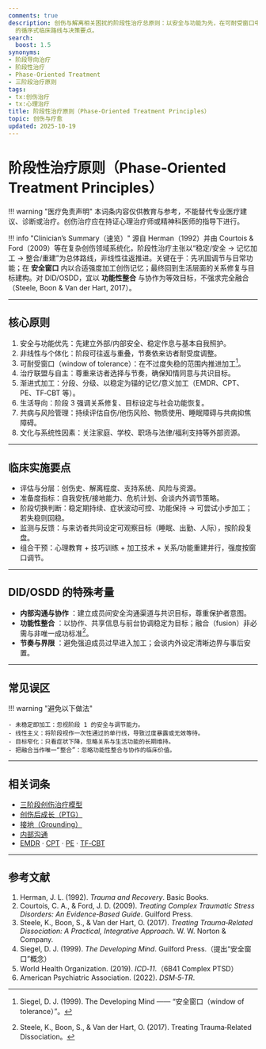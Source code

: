 ```yaml
---
comments: true
description: 创伤与解离相关困扰的阶段性治疗总原则：以安全与功能为先，在可耐受窗口中推进记忆加工，并以关系修复与功能性整合收束。适用于复杂创伤与 DID/OSDD
  的循序式临床路线与决策要点。
search:
  boost: 1.5
synonyms:
- 阶段导向治疗
- 阶段性治疗
- Phase‑Oriented Treatment
- 三阶段治疗原则
tags:
- tx:创伤治疗
- tx:心理治疗
title: 阶段性治疗原则（Phase‑Oriented Treatment Principles）
topic: 创伤与疗愈
updated: 2025-10-19
---
```


# 阶段性治疗原则（Phase‑Oriented Treatment Principles）

!!! warning "医疗免责声明"
    本词条内容仅供教育与参考，不能替代专业医疗建议、诊断或治疗。创伤治疗应在持证心理治疗师或精神科医师的指导下进行。

!!! info "Clinician’s Summary（速览）"
    源自 Herman（1992）并由 Courtois & Ford（2009）等在复杂创伤领域系统化，阶段性治疗主张以“稳定/安全 → 记忆加工 → 整合/重建”为总体路线，非线性往返推进。关键在于：先巩固调节与日常功能；在 **安全窗口** 内以合适强度加工创伤记忆；最终回到生活层面的关系修复与目标建构。对 DID/OSDD，宜以 **功能性整合** 与协作为等效目标，不强求完全融合（Steele, Boon & Van der Hart, 2017）。

---

## 核心原则

1. 安全与功能优先：先建立外部/内部安全、稳定作息与基本自我照护。
2. 非线性与个体化：阶段可往返与重叠，节奏依来访者耐受度调整。
3. 可耐受窗口（window of tolerance）：在不过度失稳的范围内推进加工[^siegel1999]。
4. 治疗联盟与自主：尊重来访者选择与节奏，确保知情同意与共识目标。
5. 渐进式加工：分段、分级、以稳定为锚的记忆/意义加工（EMDR、CPT、PE、TF‑CBT 等）。
6. 生活导向：阶段 3 强调关系修复、目标设定与社会功能恢复。
7. 共病与风险管理：持续评估自伤/他伤风险、物质使用、睡眠障碍与共病抑焦障碍。
8. 文化与系统性因素：关注家庭、学校、职场与法律/福利支持等外部资源。

---

## 临床实施要点

- 评估与分层：创伤史、解离程度、支持系统、风险与资源。
- 准备度指标：自我安抚/接地能力、危机计划、会谈内外调节策略。
- 阶段切换判断：稳定期持续、症状波动可控、功能保持 → 可尝试小步加工；若失稳则回稳。
- 监测与反馈：与来访者共同设定可观察目标（睡眠、出勤、人际），按阶段复盘。
- 组合干预：心理教育 + 技巧训练 + 加工技术 + 关系/功能重建并行，强度按窗口调节。

---

## DID/OSDD 的特殊考量

- **内部沟通与协作** ：建立成员间安全沟通渠道与共识目标，尊重保护者意图。
- **功能性整合** ：以协作、共享信息与前台协调稳定为目标；融合（fusion）非必需与非唯一成功标准[^steele2017]。
- **节奏与界限** ：避免强迫成员过早进入加工；会谈内外设定清晰边界与事后安置。

---

## 常见误区

!!! warning "避免以下做法"

    - 未稳定即加工：忽视阶段 1 的安全与调节能力。
    - 线性主义：将阶段视作一次性通过的单行线，导致过度暴露或无效等待。
    - 目标窄化：只看症状下降，忽略关系与生活功能的长期维持。
    - 把融合当作唯一“整合”：忽略功能性整合与协作的临床价值。

---

## 相关词条

- [三阶段创伤治疗模型](Three-Phase-Trauma-Treatment.md)
- [创伤后成长（PTG）](Post-Traumatic-Growth-PTG.md)
- [接地（Grounding）](Grounding.md)
- [内部沟通](Internal-Communication.md)
- [EMDR](Eye-Movement-Desensitization-Reprocessing-EMDR.md) · [CPT](Cognitive-Processing-Therapy-CPT.md) · [PE](Prolonged-Exposure-Therapy-PE.md) · [TF‑CBT](Trauma-Focused-Cognitive-Behavioral-Therapy-TF-CBT.md)

---

## 参考文献

1. Herman, J. L. (1992). *Trauma and Recovery*. Basic Books.
2. Courtois, C. A., & Ford, J. D. (2009). *Treating Complex Traumatic Stress Disorders: An Evidence‑Based Guide*. Guilford Press.
3. Steele, K., Boon, S., & Van der Hart, O. (2017). *Treating Trauma‑Related Dissociation: A Practical, Integrative Approach*. W. W. Norton & Company.
4. Siegel, D. J. (1999). *The Developing Mind*. Guilford Press.（提出“安全窗口”概念）
5. World Health Organization. (2019). *ICD‑11*.（6B41 Complex PTSD）
6. American Psychiatric Association. (2022). *DSM‑5‑TR*.

[^siegel1999]: Siegel, D. J. (1999). The Developing Mind —— “安全窗口（window of tolerance）”。
[^steele2017]: Steele, K., Boon, S., & Van der Hart, O. (2017). Treating Trauma‑Related Dissociation。